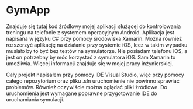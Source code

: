 # GymApp

Znajduje się tutaj kod źródłowy mojej aplikacji służącej do kontrolowania treningu na telefonie z systemem operacyjnym Android.
Aplikacja jest napisana w języku C# przy pomocy środowiska Xamarin. Można również rozszerzyć aplikację na działanie przy systemie iOS, lecz w takim wypadku musiało by to być bez testów na symulatorze.
Nie posiadam telefonu iOS, a jest on potrzebny by móc korzystać z symulatora iOS. Sam Xamarin to umożliwia. Więcej informacji znajduje się w mojej pracy inżynierskiej.

Cały projekt napisałem przy pomocy IDE Visual Studio, więc przy pomocy całego repozytorium oraz pliku .sln uruchomienie nie powinno sprawiać problemów.
Również oczywiście można oglądać pliki źródłowe. Do uruchomienia jest wymagane poprawne przygotowanie IDE do uruchamiania symulacji.
